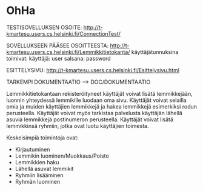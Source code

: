 # OhHa
TESTISOVELLUKSEN OSOITE:
http://t-kmartesu.users.cs.helsinki.fi/ConnectionTest/

SOVELLUKSEEN PÄÄSEE OSOITTEESTA:
http://t-kmartesu.users.cs.helsinki.fi/Lemmikkitietokanta/
käyttäjätunnuksina toimivat:
käyttäjä: user
salsana: password

ESITTELYSIVU:
http://t-kmartesu.users.cs.helsinki.fi/Esittelysivu.html

TARKEMPI DOKUMENTAATIO --> DOC/DOKUMENTAATIO

Lemmikkitietokantaan rekisteröityneet käyttäjät voivat lisätä lemmikkejään, luonnin yhteydessä lemmikille luodaan oma sivu. Käyttäjät voivat selailla omia ja muiden käyttäjien lemmikkejä ja hakea lemmikkejä esimerkiksi rodun perusteella.
Käyttäjät voivat myös tarkistaa palvelusta käyttäjän lähellä asuvia lemmikkejä postinumeron perusteella. Käyttäjät voivat lisätä lemmikkinsä ryhmiin, jotka ovat luotu käyttäjien toimesta.

Keskeisimpiä toimintoja ovat:
- Kirjautuminen
- Lemmikin luominen/Muokkaus/Poisto
- Lemmikkien haku
- Lähellä asuvat lemmikit
- Ryhmiin lisääminen
- Ryhmän luominen
